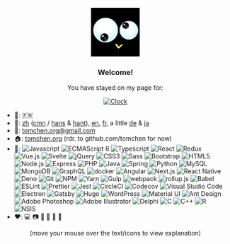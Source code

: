 <p align="center">
<a href="https://github.com/tomchen/my-avatar"><img src="https://github.com/tomchen/my-avatar/raw/master/tomchen.gif" alt="Tom Chen's animated GIF avatar" title="Tom Chen's animated GIF avatar" width="110px" height="110px"></a>
</p>

<h3 align="center">
Welcome!
</h3>

<p align="center">
You have stayed on my page for:
</p>

<p align="center">
<a href="https://github.com/tomchen/svg-clock"><img src="https://github.com/tomchen/svg-clock/raw/master/clock.svg" alt="Clock" title="Clock" width="200px" height="200px"></a>
</p>

* <span title="Residence">📌</span>: <span title="France">:fr:</span>
* <span title="Languages">👄</span>: [zh](https://en.wikipedia.org/wiki/Chinese_language "Chinese") ([cmn](https://en.wikipedia.org/wiki/Mandarin_Chinese "Mandarin") / [hans](https://en.wikipedia.org/wiki/Simplified_Chinese_characters "Simplified Chinese") & [hant](https://en.wikipedia.org/wiki/Traditional_Chinese_characters "Traditional Chinese")), [en](https://en.wikipedia.org/wiki/English_language "English"), [fr](https://en.wikipedia.org/wiki/French_language "French"), a little [de](https://en.wikipedia.org/wiki/German_language "German") & [ja](https://en.wikipedia.org/wiki/Japanese_language "Japanese")
* <span title="Email">📧</span>: [tomchen.org@gmail.com](mailto:tomchen.org@gmail.com)
* <span title="Website">🏠</span>: [tomchen.org](https://tomchen.org/) (<span title="redirecting">rdr.</span> to github.com/tomchen for now)
* <span title="I use">🧰</span>: <img src="https://github.com/tomchen/stack-icons/blob/master/logos/javascript.svg" alt="Javascript" title="Javascript" width="21px" height="21px"></img>
<img src="https://github.com/tomchen/stack-icons/blob/master/logos/es6.svg" alt="ECMAScript 6" title="ECMAScript 6" width="21px" height="21px"></img>
<img src="https://github.com/tomchen/stack-icons/blob/master/logos/typescript-icon.svg" alt="Typescript" title="Typescript" width="21px" height="21px"></img>
<img src="https://github.com/tomchen/stack-icons/blob/master/logos/react.svg" alt="React" title="React" width="21px" height="21px"></img>
<img src="https://github.com/tomchen/stack-icons/blob/master/logos/redux.svg" alt="Redux" title="Redux" width="21px" height="21px"></img>
<img src="https://github.com/tomchen/stack-icons/blob/master/logos/vue.svg" alt="Vue.js" title="Vue.js" width="21px" height="21px"></img>
<img src="https://github.com/tomchen/stack-icons/blob/master/logos/svelte-icon.svg" alt="Svelte" title="Svelte" width="21px" height="21px"></img>
<img src="https://github.com/tomchen/stack-icons/blob/master/logos/jquery-icon.svg" alt="jQuery" title="jQuery" width="21px" height="21px"></img>
<img src="https://github.com/tomchen/stack-icons/blob/master/logos/css-3.svg" alt="CSS3" title="CSS3" width="21px" height="21px"></img>
<img src="https://github.com/tomchen/stack-icons/blob/master/logos/sass.svg" alt="Sass" title="Sass" width="21px" height="21px"></img>
<img src="https://github.com/tomchen/stack-icons/blob/master/logos/bootstrap.svg" alt="Bootstrap" title="Bootstrap" width="21px" height="21px"></img>
<img src="https://github.com/tomchen/stack-icons/blob/master/logos/html-5.svg" alt="HTML5" title="HTML5" width="21px" height="21px"></img>
<img src="https://github.com/tomchen/stack-icons/blob/master/logos/nodejs-icon.svg" alt="Node.js" title="Node.js" width="21px" height="21px"></img>
<img src="https://github.com/tomchen/stack-icons/blob/master/logos/express.svg" alt="Express" title="Express" width="21px" height="21px"></img>
<img src="https://github.com/tomchen/stack-icons/blob/master/logos/php.svg" alt="PHP" title="PHP" width="21px" height="21px"></img>
<img src="https://github.com/tomchen/stack-icons/blob/master/logos/java.svg" alt="Java" title="Java" width="21px" height="21px"></img>
<img src="https://github.com/tomchen/stack-icons/blob/master/logos/spring.svg" alt="Spring" title="Spring" width="21px" height="21px"></img>
<img src="https://github.com/tomchen/stack-icons/blob/master/logos/python.svg" alt="Python" title="Python" width="21px" height="21px"></img>
<img src="https://github.com/tomchen/stack-icons/blob/master/logos/mysql.svg" alt="MySQL" title="MySQL" width="21px" height="21px"></img>
<img src="https://github.com/tomchen/stack-icons/blob/master/logos/mongodb-icon.svg" alt="MongoDB" title="MongoDB" width="21px" height="21px"></img>
<img src="https://github.com/tomchen/stack-icons/blob/master/logos/graphql.svg" alt="GraphQL" title="GraphQL" width="21px" height="21px"></img>
<img src="https://github.com/tomchen/stack-icons/blob/master/logos/docker-icon.svg" alt="docker" title="docker" width="21px" height="21px"></img>
<img src="https://github.com/tomchen/stack-icons/blob/master/logos/angular-icon.svg" alt="Angular" title="Angular" width="21px" height="21px"></img>
<img src="https://github.com/tomchen/stack-icons/blob/master/logos/nextjs.svg" alt="Next.js" title="Next.js" width="21px" height="21px"></img>
<img src="https://github.com/tomchen/stack-icons/blob/master/logos/react.svg" alt="React Native" title="React Native" width="21px" height="21px"></img>
<img src="https://github.com/tomchen/stack-icons/blob/master/logos/deno.svg" alt="Deno" title="Deno" width="21px" height="21px"></img>
<img src="https://github.com/tomchen/stack-icons/blob/master/logos/git-icon.svg" alt="Git" title="Git" width="21px" height="21px"></img>
<img src="https://github.com/tomchen/stack-icons/blob/master/logos/npm.svg" alt="NPM" title="NPM" width="21px" height="21px"></img>
<img src="https://github.com/tomchen/stack-icons/blob/master/logos/yarn.svg" alt="Yarn" title="Yarn" width="21px" height="21px"></img>
<img src="https://github.com/tomchen/stack-icons/blob/master/logos/gulp.svg" alt="Gulp" title="Gulp" width="21px" height="21px"></img>
<img src="https://github.com/tomchen/stack-icons/blob/master/logos/webpack.svg" alt="webpack" title="webpack" width="21px" height="21px"></img>
<img src="https://github.com/tomchen/stack-icons/blob/master/logos/rollup.svg" alt="rollup.js" title="rollup.js" width="21px" height="21px"></img>
<img src="https://github.com/tomchen/stack-icons/blob/master/logos/babel.svg" alt="Babel" title="Babel" width="21px" height="21px"></img>
<img src="https://github.com/tomchen/stack-icons/blob/master/logos/eslint.svg" alt="ESLint" title="ESLint" width="21px" height="21px"></img>
<img src="https://github.com/tomchen/stack-icons/blob/master/logos/prettier.svg" alt="Prettier" title="Prettier" width="21px" height="21px"></img>
<img src="https://github.com/tomchen/stack-icons/blob/master/logos/jest.svg" alt="Jest" title="Jest" width="21px" height="21px"></img>
<img src="https://github.com/tomchen/stack-icons/blob/master/logos/circleci.svg" alt="CircleCI" title="CircleCI" width="21px" height="21px"></img>
<img src="https://github.com/tomchen/stack-icons/blob/master/logos/codecov.svg" alt="Codecov" title="Codecov" width="21px" height="21px"></img>
<img src="https://github.com/tomchen/stack-icons/blob/master/logos/visual-studio-code.svg" alt="Visual Studio Code" title="Visual Studio Code" width="21px" height="21px"></img>
<img src="https://github.com/tomchen/stack-icons/blob/master/logos/electron.svg" alt="Electron" title="Electron" width="21px" height="21px"></img>
<img src="https://github.com/tomchen/stack-icons/blob/master/logos/gatsby.svg" alt="Gatsby" title="Gatsby" width="21px" height="21px"></img>
<img src="https://github.com/tomchen/stack-icons/blob/master/logos/hugo-icon.svg" alt="Hugo" title="Hugo" width="21px" height="21px"></img>
<img src="https://github.com/tomchen/stack-icons/blob/master/logos/wordpress-icon.svg" alt="WordPress" title="WordPress" width="21px" height="21px"></img>
<img src="https://github.com/tomchen/stack-icons/blob/master/logos/material-ui.svg" alt="Material UI" title="Material UI" width="21px" height="21px"></img>
<img src="https://github.com/tomchen/stack-icons/blob/master/logos/ant-design.svg" alt="Ant Design" title="Ant Design" width="21px" height="21px"></img>
<img src="https://github.com/tomchen/stack-icons/blob/master/logos/adobe-photoshop.svg" alt="Adobe Photoshop" title="Adobe Photoshop" width="21px" height="21px"></img>
<img src="https://github.com/tomchen/stack-icons/blob/master/logos/adobe-illustrator.svg" alt="Adobe Illustrator" title="Adobe Illustrator" width="21px" height="21px"></img>
<img src="https://github.com/tomchen/stack-icons/blob/master/logos/delphi.svg" alt="Delphi" title="Delphi" width="21px" height="21px"></img>
<img src="https://github.com/tomchen/stack-icons/blob/master/logos/c.svg" alt="C" title="C" width="21px" height="21px"></img>
<img src="https://github.com/tomchen/stack-icons/blob/master/logos/c-plusplus.svg" alt="C++" title="C++" width="21px" height="21px"></img>
<img src="https://github.com/tomchen/stack-icons/blob/master/logos/r-lang.svg" alt="R" title="R" width="21px" height="21px"></img>
<img src="https://github.com/tomchen/stack-icons/blob/master/logos/nsis.svg" alt="NSIS" title="NSIS" width="21px" height="21px"></img>
* <span title="I like">❤️</span>: <span title="programming">💻</span> <span title="photography">📷</span> <span title="traveling">🚗</span> <span title="jogging">🏃</span> <span title="melody writing">🎵</span> <span title="good UX and UI">🌻</span>

<p align="center">
(move your mouse over the text/icons to view explanation)
</p>
